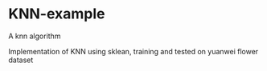 # KNN-example
A knn algorithm 

Implementation of KNN using sklean, training and tested on yuanwei flower dataset
